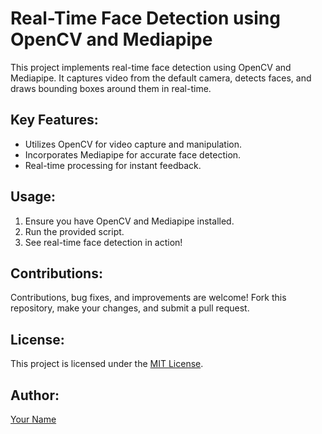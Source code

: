 <h1>Real-Time Face Detection using OpenCV and Mediapipe</h1>

<p>This project implements real-time face detection using OpenCV and Mediapipe. It captures video from the default camera, detects faces, and draws bounding boxes around them in real-time.</p>

<h2>Key Features:</h2>
<ul>
  <li>Utilizes OpenCV for video capture and manipulation.</li>
  <li>Incorporates Mediapipe for accurate face detection.</li>
  <li>Real-time processing for instant feedback.</li>
</ul>

<h2>Usage:</h2>
<ol>
  <li>Ensure you have OpenCV and Mediapipe installed.</li>
  <li>Run the provided script.</li>
  <li>See real-time face detection in action!</li>
</ol>

<h2>Contributions:</h2>
<p>Contributions, bug fixes, and improvements are welcome! Fork this repository, make your changes, and submit a pull request.</p>

<h2>License:</h2>
<p>This project is licensed under the <a href="link-to-license">MIT License</a>.</p>

<h2>Author:</h2>
<p><a href="link-to-profile">Your Name</a></p>
